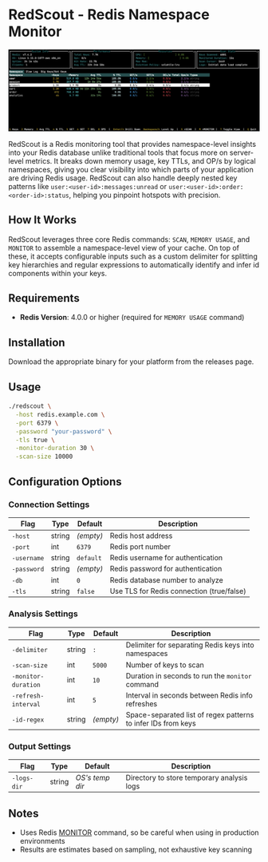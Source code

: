 # RedScout - Redis Namespace Monitor

![Screenshot](assets/screenshot.png)

RedScout is a Redis monitoring tool that provides namespace-level insights into your Redis database unlike
traditional tools that focus more on server-level metrics. It breaks down memory usage, key TTLs, and OP/s by logical
namespaces, giving you clear visibility into which parts of your application are driving Redis usage. RedScout can also
handle deeply nested key patterns like `user:<user-id>:messages:unread` or `user:<user-id>:order:<order-id>:status`,
helping you pinpoint hotspots with precision.

## How It Works

RedScout leverages three core Redis commands: `SCAN`, `MEMORY USAGE`, and `MONITOR` to assemble a namespace-level
view of your cache. On top of these, it accepts configurable inputs such as a custom delimiter for splitting key
hierarchies and regular expressions to automatically identify and infer id components within your keys.

## Requirements

- **Redis Version**: 4.0.0 or higher (required for `MEMORY USAGE` command)

## Installation

Download the appropriate binary for your platform from the releases page.

## Usage

```bash
./redscout \
  -host redis.example.com \
  -port 6379 \
  -password "your-password" \
  -tls true \
  -monitor-duration 30 \
  -scan-size 10000
```

## Configuration Options

### Connection Settings

| Flag        | Type   | Default   | Description                               |
|-------------|--------|-----------|-------------------------------------------|
| `-host`     | string | _(empty)_ | Redis host address                        |
| `-port`     | int    | `6379`    | Redis port number                         |
| `-username` | string | `default` | Redis username for authentication         |
| `-password` | string | _(empty)_ | Redis password for authentication         |
| `-db`       | int    | `0`       | Redis database number to analyze          |
| `-tls`      | string | `false`   | Use TLS for Redis connection (true/false) |

### Analysis Settings

| Flag                | Type   | Default   | Description                                                   |
|---------------------|--------|-----------|---------------------------------------------------------------|
| `-delimiter`        | string | `:`       | Delimiter for separating Redis keys into namespaces           |
| `-scan-size`        | int    | `5000`    | Number of keys to scan                                        |
| `-monitor-duration` | int    | `10`      | Duration in seconds to run the `monitor` command              |
| `-refresh-interval` | int    | `5`       | Interval in seconds between Redis info refreshes              |
| `-id-regex`         | string | _(empty)_ | Space-separated list of regex patterns to infer IDs from keys |

### Output Settings

| Flag        | Type   | Default         | Description                                |
|-------------|--------|-----------------|--------------------------------------------|
| `-logs-dir` | string | _OS's temp dir_ | Directory to store temporary analysis logs |

## Notes

- Uses Redis [MONITOR](https://redis.io/docs/latest/commands/monitor/) command, so be careful when using in production
  environments
- Results are estimates based on sampling, not exhaustive key scanning
